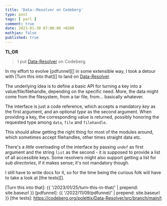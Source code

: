 ```yaml
---
title: 'Data::Resolver on Codeberg'
type: post
tags: [ perl ]
comment: true
date: 2023-01-30 07:00:00 +0100
mathjax: false
published: true
---
```


**TL;DR**

> I put [Data-Resolver][] on Codeberg.

In my effort to evolve [pdfunnel][] in some extensible way, I took a
detour with [Turn this into that][] to land on [Data-Resolver][].

The underlying idea is to define a basic API for turning a key into a
value/file/filehandle, depending on the specific need. More, the data
might come from the filesystem, from a tar file, from... basically
whatever.

The interface is just a code reference, which accepts a mandatory *key*
as the first argument, and an optional *type* as the second argument.
When providing a key, the corresponding value is returned, possibly
honoring the requested type among `data`, `file` and `filehandle`.

This should allow getting the right thing for most of the modules
around, which sometimes accept filehandles, other times straight data
etc.

There's a *little* overloading of the interface by passing `undef` as
first argument and the string `list` as the second - it is supposed to
provide a list of all accessible keys. Some resolvers might also support
getting a list for *sub directories*, if it makes sense; it's not
mandatory though.

I still have to write docs for it, so for the time being the curious
folk will have to take a look at [the tests][].

[Perl]: https://www.perl.org/
[Data-Resolver]: https://codeberg.org/polettix/Data-Resolver
[Turn this into that]: {{ '/2023/01/25/turn-this-in-that/' | prepend: site.baseurl }}
[pdfunnel]: {{ '/2022/11/09/pdfunnel/' | prepend: site.baseurl }}
[the tests]: https://codeberg.org/polettix/Data-Resolver/src/branch/main/t
